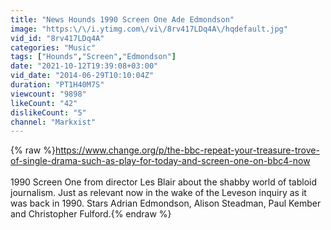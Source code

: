 ```yaml
---
title: "News Hounds 1990 Screen One Ade Edmondson"
image: "https:\/\/i.ytimg.com\/vi\/8rv417LDq4A\/hqdefault.jpg"
vid_id: "8rv417LDq4A"
categories: "Music"
tags: ["Hounds","Screen","Edmondson"]
date: "2021-10-12T19:39:08+03:00"
vid_date: "2014-06-29T10:10:04Z"
duration: "PT1H40M7S"
viewcount: "9898"
likeCount: "42"
dislikeCount: "5"
channel: "Markxist"
---
```

{% raw %}<a rel="nofollow" target="blank" href="https://www.change.org/p/the-bbc-repeat-your-treasure-trove-of-single-drama-such-as-play-for-today-and-screen-one-on-bbc4-now">https://www.change.org/p/the-bbc-repeat-your-treasure-trove-of-single-drama-such-as-play-for-today-and-screen-one-on-bbc4-now</a><br /><br />1990 Screen One from director Les Blair about the shabby world of tabloid journalism. Just as relevant now in the wake of the Leveson inquiry as it was back in 1990. Stars Adrian Edmondson, Alison Steadman, Paul Kember and Christopher Fulford.{% endraw %}
